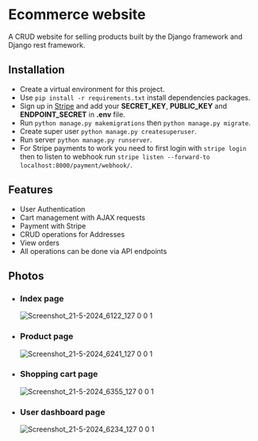 # Ecommerce website
A CRUD website for selling products built by the Django framework and Django rest framework.

## Installation
* Create a virtual environment for this project.
* Use ```pip install -r requirements.txt``` install dependencies packages.
* Sign up in [Stripe](https://stripe.com/) and add your **SECRET_KEY**, **PUBLIC_KEY** and **ENDPOINT_SECRET** in **.env** file.
* Run ```python manage.py makemigrations``` then ```python manage.py migrate```.
* Create super user ```python manage.py createsuperuser```.
* Run server ```python manage.py runserver```.
* For Stripe payments to work you need to first login with ```stripe login``` then to listen to webhook run ```stripe listen --forward-to localhost:8000/payment/webhook/```.

## Features
- User Authentication
- Cart management with AJAX requests
- Payment with Stripe
- CRUD operations for Addresses
- View orders
- All operations can be done via API endpoints

## Photos
- ### Index page
  ![Screenshot_21-5-2024_6122_127 0 0 1](https://github.com/farshadz1997/Django-Ecommerce-Project/assets/60227955/706e1dde-1387-4945-ad06-fd7b5eaa662c)
- ### Product page
  ![Screenshot_21-5-2024_6241_127 0 0 1](https://github.com/farshadz1997/Django-Ecommerce-Project/assets/60227955/88e676c4-f866-4830-acc0-6f9d31dd2dfb)
- ### Shopping cart page
  ![Screenshot_21-5-2024_6355_127 0 0 1](https://github.com/farshadz1997/Django-Ecommerce-Project/assets/60227955/06d59530-13a7-4f3d-82c2-6a29afef09e6)
- ### User dashboard page
  ![Screenshot_21-5-2024_6234_127 0 0 1](https://github.com/farshadz1997/Django-Ecommerce-Project/assets/60227955/e2f30140-5094-4a20-83ea-1e6fa0c07f4c)
